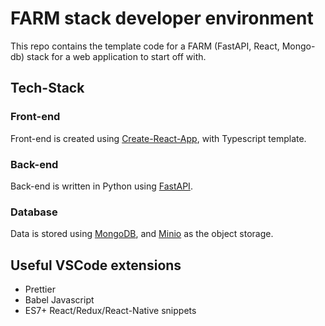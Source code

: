 # FARM stack developer environment

This repo contains the template code for a FARM (FastAPI, React, Mongo-db) stack for a web application to start off with.

## Tech-Stack

### Front-end

Front-end is created using [Create-React-App](https://create-react-app.dev/), with Typescript template.

### Back-end

Back-end is written in Python using [FastAPI](https://fastapi.tiangolo.com/).

### Database

Data is stored using [MongoDB](https://www.mongodb.com/), and [Minio](https://min.io/) as the object storage.

## Useful VSCode extensions

* Prettier
* Babel Javascript
* ES7+ React/Redux/React-Native snippets
